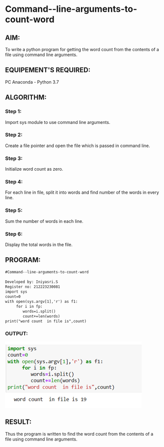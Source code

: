 # Command--line-arguments-to-count-word
## AIM:
To write a python program for getting the word count from the contents of a file using command line arguments.
## EQUIPEMENT'S REQUIRED: 
PC
Anaconda - Python 3.7
## ALGORITHM: 
### Step 1: 
Import sys module to use command line arguments.

### Step 2: 
 Create a file pointer and open the file which is passed in command line.
### Step 3: 
Initialize word count as zero.
### Step 4:  
For each line in file, split it into words and find number of the words in every line.
### Step 5: 
 Sum the number of words in each line.
### Step 6: 
Display the total words in the file.
## PROGRAM:
```
#Command--line-arguments-to-count-word

Developed by: Iniyasri.S
Register no: 212223230081
import sys
count=0
with open(sys.argv[1],'r') as f1:
     for i in fp:
        words=i.split()
        count+=len(words)
print("word count  in file is",count)
```
### OUTPUT:
![alt text](image.png)


## RESULT:
Thus the program is written to find the word count from the contents of a file using command line arguments.
